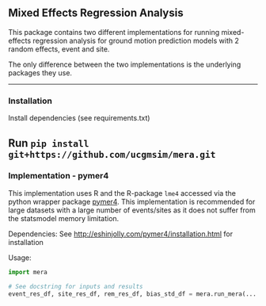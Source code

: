 ## Mixed Effects Regression Analysis

This package contains two different implementations for running mixed-effects regression analysis for ground motion prediction models with 2 random effects, event and site.

The only difference between the two implementations is the underlying packages they use.

----
### Installation

Install dependencies (see requirements.txt)

Run `pip install git+https://github.com/ucgmsim/mera.git`
-----


### Implementation - pymer4
This implementation uses R and the R-package `lme4` accessed via the python wrapper package [pymer4](http://eshinjolly.com/pymer4/index.html). This implementation is recommended for large datasets with a large number of events/sites as it does not suffer from the statsmodel memory limitation.

Dependencies: See http://eshinjolly.com/pymer4/installation.html for installation

Usage:
```python
import mera

# See docstring for inputs and results
event_res_df, site_res_df, rem_res_df, bias_std_df = mera.run_mera(....)
```







